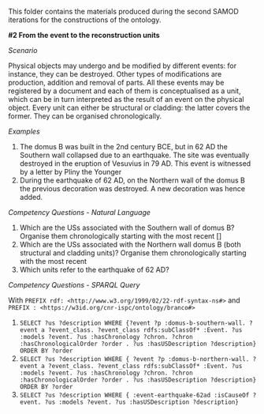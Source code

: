 This folder contains the materials produced during the second SAMOD iterations for the constructions of the ontology.

**#2 From the event to the reconstruction units**

*Scenario*

Physical objects may undergo and be modified by different events: for instance, they can be destroyed. Other types of modifications are production, addition and removal of parts. All these events may be registered by a document and each of them is conceptualised as a unit, which can be in turn interpreted as the result of an event on the physical object. Every unit can either be structural or cladding: the latter covers the former. They can be organised chronologically.

*Examples*

1. The domus B was built in the 2nd century BCE, but in 62 AD the Southern wall collapsed due to an earthquake. The site was eventually destroyed in the eruption of Vesuvius in 79 AD. This event is witnessed by a letter by Pliny the Younger
2. During the earthquake of 62 AD, on the Northern wall of the domus B the previous decoration was destroyed. A new decoration was hence added.


*Competency Questions - Natural Language*

1. Which are the USs associated with the Southern wall of domus B? Organise them chronologically starting with the most recent []
2. Which are the USs associated with the Northern wall domus B (both structural and cladding units)? Organise them chronologically starting with the most recent
3. Which units refer to the earthquake of 62 AD?

*Competency Questions - SPARQL Query*

With `PREFIX rdf: <http://www.w3.org/1999/02/22-rdf-syntax-ns#>` and `PREFIX : <https://w3id.org/cnr-ispc/ontology/branco#>`

1. `SELECT ?us ?description WHERE {?event ?p :domus-b-southern-wall. ?event a ?event_class. ?event_class rdfs:subClassOf* :Event. ?us :models ?event. ?us :hasChronology ?chron. ?chron :hasChronologicalOrder ?order . ?us :hasUSDescription ?description} ORDER BY ?order`
2. `SELECT ?us ?description WHERE { ?event ?p :domus-b-northern-wall. ?event a ?event_class. ?event_class rdfs:subClassOf* :Event. ?us :models ?event. ?us :hasChronology ?chron. ?chron :hasChronologicalOrder ?order . ?us :hasUSDescription ?description} ORDER BY ?order`
3. `SELECT ?us ?description WHERE { :event-earthquake-62ad :isCauseOf ?event. ?us :models ?event. ?us :hasUSDescription ?description}`